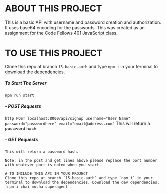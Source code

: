 # ABOUT THIS PROJECT
This is a basic API with username and password creation and authorization. It uses base64 encoding for the passwords. This was created as an assignment for the Code Fellows 401 JavaScript class.

# TO USE THIS PROJECT
Clone this repo at branch `15-basic-auth` and type `npm i` in your terminal to download the dependencies.

##### To Start The Server
```npm run start```

##### - POST Requests
```http POST localhost:8000/api/signup username="User Name" password="passwordhere" email="email@address.com"```
This will return a password hash.

##### - GET Requests
```http localhost:8000/api/signin -a "User Name":"password"
This will return a password hash.

Note: in the post and get lines above please replace the port number with whatever port is noted when you start.

# TO INCLUDE THIS API IN YOUR PROJECT
Clone this repo at branch `15-basic-auth` and type `npm i` in your terminal to download the dependencies. Download the dev dependencies, `npm i chai mocha superagent`.
